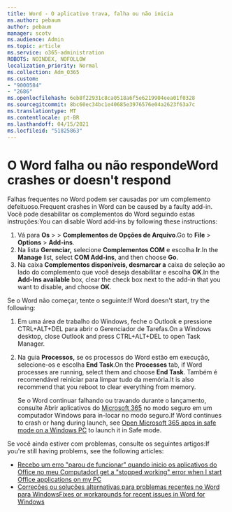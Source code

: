 ```yaml
---
title: Word - O aplicativo trava, falha ou não inicia
ms.author: pebaum
author: pebaum
manager: scotv
ms.audience: Admin
ms.topic: article
ms.service: o365-administration
ROBOTS: NOINDEX, NOFOLLOW
localization_priority: Normal
ms.collection: Adm_O365
ms.custom:
- "9000584"
- "2686"
ms.openlocfilehash: 6eb8f22931c8ca0518a6f5e6219904eea01f0328
ms.sourcegitcommit: 8bc60ec34bc1e40685e3976576e04a2623f63a7c
ms.translationtype: MT
ms.contentlocale: pt-BR
ms.lasthandoff: 04/15/2021
ms.locfileid: "51825863"
---
```

# <a name="word-crashes-or-doesnt-respond"></a><span data-ttu-id="f1c9c-102">O Word falha ou não responde</span><span class="sxs-lookup"><span data-stu-id="f1c9c-102">Word crashes or doesn't respond</span></span>

<span data-ttu-id="f1c9c-103">Falhas frequentes no Word podem ser causadas por um complemento defeituoso.</span><span class="sxs-lookup"><span data-stu-id="f1c9c-103">Frequent crashes in Word can be caused by a faulty add-in.</span></span> <span data-ttu-id="f1c9c-104">Você pode desabilitar os complementos do Word seguindo estas instruções:</span><span class="sxs-lookup"><span data-stu-id="f1c9c-104">You can disable Word add-ins by following these instructions:</span></span>

1. <span data-ttu-id="f1c9c-105">Vá para **Os**  >    >  **Complementos de Opções de Arquivo**.</span><span class="sxs-lookup"><span data-stu-id="f1c9c-105">Go to **File** > **Options** > **Add-ins**.</span></span>
2. <span data-ttu-id="f1c9c-106">Na lista **Gerenciar,** selecione **Complementos COM** e escolha **Ir**.</span><span class="sxs-lookup"><span data-stu-id="f1c9c-106">In the **Manage** list, select **COM Add-ins**, and then choose **Go**.</span></span>
3. <span data-ttu-id="f1c9c-107">Na caixa **Complementos disponíveis, desmarcar a** caixa de seleção ao lado do complemento que você deseja desabilitar e escolha **OK**.</span><span class="sxs-lookup"><span data-stu-id="f1c9c-107">In the **Add-Ins available** box, clear the check box next to the add-in that you want to disable, and choose **OK**.</span></span>

<span data-ttu-id="f1c9c-108">Se o Word não começar, tente o seguinte:</span><span class="sxs-lookup"><span data-stu-id="f1c9c-108">If Word doesn't start, try the following:</span></span>

1.   <span data-ttu-id="f1c9c-109">Em uma área de trabalho do Windows, feche o Outlook e pressione CTRL+ALT+DEL para abrir o Gerenciador de Tarefas.</span><span class="sxs-lookup"><span data-stu-id="f1c9c-109">On a Windows desktop, close Outlook and press CTRL+ALT+DEL to open Task Manager.</span></span> 
2. <span data-ttu-id="f1c9c-110">Na guia **Processos,** se os processos do Word estão em execução, selecione-os e escolha **End Task**.</span><span class="sxs-lookup"><span data-stu-id="f1c9c-110">On the **Processes** tab, if Word processes are running, select them and choose **End Task**.</span></span> <span data-ttu-id="f1c9c-111">Também é recomendável reiniciar para limpar tudo da memória.</span><span class="sxs-lookup"><span data-stu-id="f1c9c-111">It is also recommend that you reboot to clear everything from memory.</span></span>

    <span data-ttu-id="f1c9c-112">Se o Word continuar falhando ou travando durante o lançamento, consulte Abrir aplicativos do [Microsoft 365](https://support.office.com/article/Open-Office-apps-in-safe-mode-on-a-Windows-PC-dedf944a-5f4b-4afb-a453-528af4f7ac72) no modo seguro em um computador Windows para in-locar no modo seguro.</span><span class="sxs-lookup"><span data-stu-id="f1c9c-112">If Word continues to crash or hang during launch, see [Open Microsoft 365 apps in safe mode on a Windows PC](https://support.office.com/article/Open-Office-apps-in-safe-mode-on-a-Windows-PC-dedf944a-5f4b-4afb-a453-528af4f7ac72) to launch it in Safe mode.</span></span>

<span data-ttu-id="f1c9c-113">Se você ainda estiver com problemas, consulte os seguintes artigos:</span><span class="sxs-lookup"><span data-stu-id="f1c9c-113">If you're still having problems, see the following articles:</span></span> 
- [<span data-ttu-id="f1c9c-114">Recebo um erro "parou de funcionar" quando inicio os aplicativos do Office no meu Computador</span><span class="sxs-lookup"><span data-stu-id="f1c9c-114">I get a "stopped working" error when I start Office applications on my PC</span></span>](https://support.office.com/article/52bd7985-4e99-4a35-84c8-2d9b8301a2fa)
- [<span data-ttu-id="f1c9c-115">Correções ou soluções alternativas para problemas recentes no Word para Windows</span><span class="sxs-lookup"><span data-stu-id="f1c9c-115">Fixes or workarounds for recent issues in Word for Windows</span></span>](https://support.office.com/article/bf6bf17c-2807-4871-83ce-e337ae8f0b86)